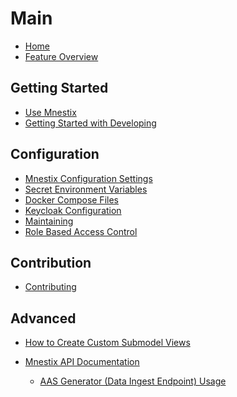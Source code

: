 # Main

- [Home](Home)
- [Feature Overview](Feature-Overview)

## Getting Started

- [Use Mnestix](Use-Mnestix)
- [Getting Started with Developing](Getting-started-with-developing)

## Configuration

- [Mnestix Configuration Settings](Mnestix-Configuration-Settings)
- [Secret Environment Variables](Secret-environment-variables)
- [Docker Compose Files](Docker-Compose-Files)
- [Keycloak Configuration](Keycloak-Configuration)
- [Maintaining](Maintaining)
- [Role Based Access Control](Role-Based-Access-Control)

## Contribution

- [Contributing](Contributing)

## Advanced

- [How to Create Custom Submodel Views](How-to-create-custom-submodel-visualizations)
- [Mnestix API Documentation](Mnestix-API-Documentation)

    - [AAS Generator (Data Ingest Endpoint) Usage](Mnestix-API-Data-Ingest)

    <br></br>
    <br></br>
